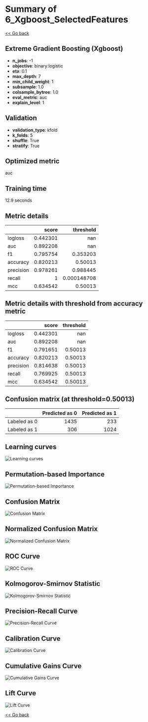 # Summary of 6_Xgboost_SelectedFeatures

[<< Go back](../README.md)


## Extreme Gradient Boosting (Xgboost)
- **n_jobs**: -1
- **objective**: binary:logistic
- **eta**: 0.1
- **max_depth**: 7
- **min_child_weight**: 1
- **subsample**: 1.0
- **colsample_bytree**: 1.0
- **eval_metric**: auc
- **explain_level**: 1

## Validation
 - **validation_type**: kfold
 - **k_folds**: 5
 - **shuffle**: True
 - **stratify**: True

## Optimized metric
auc

## Training time

12.9 seconds

## Metric details
|           |    score |     threshold |
|:----------|---------:|--------------:|
| logloss   | 0.442301 | nan           |
| auc       | 0.892208 | nan           |
| f1        | 0.795754 |   0.353203    |
| accuracy  | 0.820213 |   0.50013     |
| precision | 0.978261 |   0.988445    |
| recall    | 1        |   0.000148708 |
| mcc       | 0.634542 |   0.50013     |


## Metric details with threshold from accuracy metric
|           |    score |   threshold |
|:----------|---------:|------------:|
| logloss   | 0.442301 |   nan       |
| auc       | 0.892208 |   nan       |
| f1        | 0.791651 |     0.50013 |
| accuracy  | 0.820213 |     0.50013 |
| precision | 0.814638 |     0.50013 |
| recall    | 0.769925 |     0.50013 |
| mcc       | 0.634542 |     0.50013 |


## Confusion matrix (at threshold=0.50013)
|              |   Predicted as 0 |   Predicted as 1 |
|:-------------|-----------------:|-----------------:|
| Labeled as 0 |             1435 |              233 |
| Labeled as 1 |              306 |             1024 |

## Learning curves
![Learning curves](learning_curves.png)

## Permutation-based Importance
![Permutation-based Importance](permutation_importance.png)
## Confusion Matrix

![Confusion Matrix](confusion_matrix.png)


## Normalized Confusion Matrix

![Normalized Confusion Matrix](confusion_matrix_normalized.png)


## ROC Curve

![ROC Curve](roc_curve.png)


## Kolmogorov-Smirnov Statistic

![Kolmogorov-Smirnov Statistic](ks_statistic.png)


## Precision-Recall Curve

![Precision-Recall Curve](precision_recall_curve.png)


## Calibration Curve

![Calibration Curve](calibration_curve_curve.png)


## Cumulative Gains Curve

![Cumulative Gains Curve](cumulative_gains_curve.png)


## Lift Curve

![Lift Curve](lift_curve.png)



[<< Go back](../README.md)
